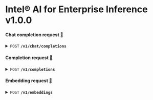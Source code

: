 
<h1 id="intel-ai-for-enterprise-inference">Intel® AI for Enterprise Inference v1.0.0</h1>

#### Chat completion request [🔗](https://platform.openai.com/docs/api-reference/chat)

<details>
 <summary><code>POST</code> <code><b>/v1/chat/completions</b></code>
</summary>

##### Parameters
`none`


##### Request Body

|Name|In|Type|Required|Description|
|---|---|---|---|---|
|body|body|[ChatCompletionRequest](https://platform.openai.com/docs/api-reference/chat)|true|none|

##### Response

|Status|Meaning|Description|Schema|
|---|---|---|---|
|200|[OK](https://tools.ietf.org/html/rfc7231#section-6.3.1)|Successful Response|Inline|
|422|Unprocessable Entity|Validation Error|[HTTPValidationError](https://platform.openai.com/docs/guides/error-codes)|

##### Example cURL

 ```bash
curl --location 'https://<base-url>/v1/chat/completions' \
--header 'Content-Type: application/json' \
--header 'Authorization: Bearer <your-token>' \
--data '{
    "model": "<model-id>",
    "stream": true,
    "stream_options": {
        "include_usage": true
    },
    "temperature": 0,
    "messages": [
        {
            "role": "user",
            "content": "hi"
        }
    ]
}'
```
</details>

#### Completion request [🔗](https://platform.openai.com/docs/api-reference/completions)

<details>
 <summary><code>POST</code> <code><b>/v1/completions</b></code></summary>

##### Parameters
`none`

##### Request Body

|Name|In|Type|Required|Description|
|---|---|---|---|---|
|body|body|[CompletionRequest](https://platform.openai.com/docs/api-reference/completions)|true|none|

##### Response

|Status|Meaning|Description|Schema|
|---|---|---|---|
|200|[OK](https://tools.ietf.org/html/rfc7231#section-6.3.1)|Successful Response|Inline|
|422|Unprocessable Entity|Validation Error|[HTTPValidationError](https://platform.openai.com/docs/guides/error-codes)|

##### Example cURL

```bash
curl --location 'https://<base-url>/v1/completions' \
--header 'Content-Type: application/json' \
--header 'Authorization: Bearer <your-token>' \
--data '{
    "model": "<model-id>",
    "prompt": "Once upon a time",
    "stream": true,
    "stream_options": {
        "include_usage": true
    },
    "temperature": 0.7,
    "max_tokens": 100
}'
```
</details>

#### Embedding request [🔗](https://platform.openai.com/docs/api-reference/embeddings)

<details>
 <summary><code>POST</code> <code><b>/v1/embeddings</b></code></summary>

##### Parameters
`none`

##### Request Body

|Name|In|Type|Required|Description|
|---|---|---|---|---|
|body|body|[EmbeddingRequest](https://platform.openai.com/docs/api-reference/embeddings)|true|none|

##### Response

|Status|Meaning|Description|Schema|
|---|---|---|---|
|200|[OK](https://tools.ietf.org/html/rfc7231#section-6.3.1)|Successful Response|Inline|
|422|Unprocessable Entity|Validation Error|[HTTPValidationError](https://platform.openai.com/docs/guides/error-codes)|

##### Example cURL

```bash
curl --location 'https://<base-url>/v1/embeddings' \
--header 'Content-Type: application/json' \
--header 'Authorization: Bearer <your-token>' \
--data '{
    "model": "<model-id>",
    "input": "The quick brown fox jumps over the lazy dog",
    "encoding_format": "float"
}'
```
</details>
